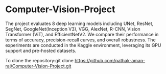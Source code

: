 # Computer-Vision-Project

The project evaluates 8 deep learning models including UNet, ResNet, SegNet, GoogleNet(Inception V3), VGG, AlexNet, R-CNN, Vision Transformer (ViT), and EfficientNetV2. We compare their performance in terms of accuracy, precision-recall curves, and overall robustness. The experiments are conducted in the Kaggle environment, leveraging its GPU support and pre-hosted datasets.


To clone the repository:git clone https://github.com/pathak-aman-raj/Computer-Vision-Project.git
